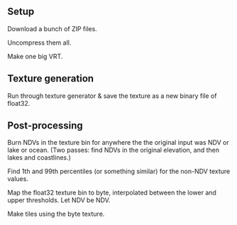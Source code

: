 ## Setup
Download a bunch of ZIP files.

Uncompress them all.

Make one big VRT.

## Texture generation
Run through texture generator & save the texture as a new binary file of float32.

## Post-processing
Burn NDVs in the texture bin for anywhere the the original input was NDV or lake or ocean. (Two passes: find NDVs in the original elevation, and then lakes and coastlines.)

Find 1th and 99th percentiles (or something similar) for the non-NDV texture values.

Map the float32 texture bin to byte, interpolated between the lower and upper thresholds. Let NDV be NDV.

Make tiles using the byte texture.

